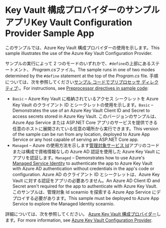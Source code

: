 # <a name="key-vault-configuration-provider-sample-app"></a><span data-ttu-id="19be2-101">Key Vault 構成プロバイダーのサンプル アプリ</span><span class="sxs-lookup"><span data-stu-id="19be2-101">Key Vault Configuration Provider Sample App</span></span>

<span data-ttu-id="19be2-102">このサンプルでは、Azure Key Vault 構成プロバイダーの使用を示します。</span><span class="sxs-lookup"><span data-stu-id="19be2-102">This sample illustrates the use of the Azure Key Vault Configuration Provider.</span></span>

<span data-ttu-id="19be2-103">サンプルの実行によって 2 つのモードのいずれかで、`#define`の上部にあるステートメント、 *Program.cs*ファイル。</span><span class="sxs-lookup"><span data-stu-id="19be2-103">The sample runs in one of two modes determined by the `#define` statement at the top of the *Program.cs* file.</span></span> <span data-ttu-id="19be2-104">手順については、次を参照してください[サンプル コードでプリプロセッサ ディレクティブ](https://docs.microsoft.com/aspnet/core#preprocessor-directives-in-sample-code):。</span><span class="sxs-lookup"><span data-stu-id="19be2-104">For instructions, see [Preprocessor directives in sample code](https://docs.microsoft.com/aspnet/core#preprocessor-directives-in-sample-code):</span></span>

* <span data-ttu-id="19be2-105">`Basic` &ndash; Azure Key Vault に格納されているアクセス シークレットを Azure Key Vault のクライアント ID とシークレットの使用を示します。</span><span class="sxs-lookup"><span data-stu-id="19be2-105">`Basic` &ndash; Demonstrates the use of an Azure Key Vault Client ID and Secret to access secrets stored in Azure Key Vault.</span></span> <span data-ttu-id="19be2-106">このバージョンのサンプルは、Azure App Service または ASP.NET Core アプリのサービスを提供できる任意のホストに展開されている任意の場所から実行できます。</span><span class="sxs-lookup"><span data-stu-id="19be2-106">This version of the sample can be run from any location, deployed to Azure App Service or any host capable of serving an ASP.NET Core app.</span></span>
* <span data-ttu-id="19be2-107">`Managed` &ndash; Azure の使用方法を示します[管理対象サービス Id](https://docs.microsoft.com/azure/active-directory/managed-identities-azure-resources/overview)アプリのコードまたは構成で資格情報なしの Azure AD 認証を使用した Azure Key Vault にアプリを認証します。</span><span class="sxs-lookup"><span data-stu-id="19be2-107">`Managed` &ndash; Demonstrates how to use Azure's [Managed Service Identity](https://docs.microsoft.com/azure/active-directory/managed-identities-azure-resources/overview) to authenticate the app to Azure Key Vault with Azure AD authentication without credentials in the app's code or configuration.</span></span> <span data-ttu-id="19be2-108">Azure AD のクライアント ID とシークレットは、Azure Key Vault に対する認証をアプリの必要ありません。</span><span class="sxs-lookup"><span data-stu-id="19be2-108">An Azure AD Client ID and Secret aren't required for the app to authenticate with Azure Key Vault.</span></span> <span data-ttu-id="19be2-109">このサンプルは、管理対象 Id scearnio を探索する Azure App Service にデプロイする必要があります。</span><span class="sxs-lookup"><span data-stu-id="19be2-109">This sample must be deployed to Azure App Service to explore the Managed Identity scearnio.</span></span>

<span data-ttu-id="19be2-110">詳細については、次を参照してください。 [Azure Key Vault 構成プロバイダー](https://docs.microsoft.com/aspnet/core/security/key-vault-configuration)します。</span><span class="sxs-lookup"><span data-stu-id="19be2-110">For more information, see [Azure Key Vault Configuration Provider](https://docs.microsoft.com/aspnet/core/security/key-vault-configuration).</span></span>
